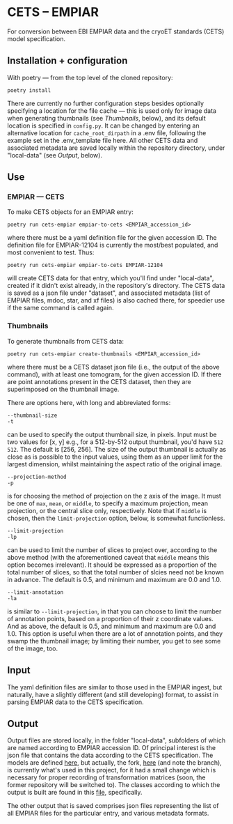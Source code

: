# CETS – EMPIAR
For conversion between EBI EMPIAR data and the cryoET standards (CETS) model specification.

## Installation + configuration
With poetry — from the top level of the cloned repository:

    poetry install

There are currently no further configuration steps besides optionally specifying a location for the file cache — this is used only for image data when generating thumbnails (see *Thumbnails*, below), and its default location is specified in `config.py`. It can be changed by entering an alternative location for `cache_root_dirpath` in a .env file, following the example set in the .env_template file here. All other CETS data and associated metadata are saved locally within the repository directory, under "local-data" (see *Output*, below).

## Use
### EMPIAR — CETS
To make CETS objects for an EMPIAR entry:

    poetry run cets-empiar empiar-to-cets <EMPIAR_accession_id>

where there must be a yaml definition file for the given accession ID. The definition file for EMPIAR-12104 is currently the most/best populated, and most convenient to test. Thus:

    poetry run cets-empiar empiar-to-cets EMPIAR-12104

will create CETS data for that entry, which you'll find under "local-data", created if it didn't exist already, in the repository's directory. The CETS data is saved as a json file under "dataset", and associated metadata (list of EMPIAR files, mdoc, star, and xf files) is also cached there, for speedier use if the same command is called again.

### Thumbnails
To generate thumbnails from CETS data:

    poetry run cets-empiar create-thumbnails <EMPIAR_accession_id>

where there must be a CETS dataset json file (i.e., the output of the above command), with at least one tomogram, for the given accession ID. If there are point annotations present in the CETS dataset, then they are superimposed on the thumbnail image. 

There are options here, with long and abbreviated forms:

    --thumbnail-size
    -t

can be used to specify the output thumbnail size, in pixels. Input must be two values for [x, y] e.g., for a 512-by-512 output thumbnail, you'd have `512 512`. The default is [256, 256]. The size of the output thumbnail is actually as close as is possible to the input values, using them as an upper limit for the largest dimension, whilst maintaining the aspect ratio of the original image. 

    --projection-method
    -p

is for choosing the method of projection on the z axis of the image. It must be one of `max`, `mean`, or `middle`, to specify a maximum projection, mean projection, or the central slice only, respectively. Note that if `middle` is chosen, then the `limit-projection` option, below, is somewhat functionless.

    --limit-projection
    -lp

can be used to limit the number of slices to project over, according to the above method (with the aforementioned caveat that `middle` means this option becomes irrelevant). It should be expressed as a proportion of the total number of slices, so that the total number of slcies need not be known in advance. The default is 0.5, and minimum and maximum are 0.0 and 1.0.

    --limit-annotation
    -la

is similar to `--limit-projection`, in that you can choose to limit the number of annotation points, based on a proportion of their z coordinate values. And as above, the default is 0.5, and minimum and maximum are 0.0 and 1.0. This option is useful when there are a lot of annotation points, and they swamp the thumbnail image; by limiting their number, you get to see some of the image, too.

## Input
The yaml definition files are similar to those used in the EMPIAR ingest, but naturally, have a slightly different (and still developing) format, to assist in parsing EMPIAR data to the CETS specification. 

## Output
Output files are stored locally, in the folder "local-data", subfolders of which are named according to EMPIAR accession ID. Of principal interest is the json file that contains the data according to the CETS specification. The models are defined [here](https://github.com/TomoBabel/cets-data-models), but actually, the fork, [here](https://github.com/Chr1st0p43rR/cryoet-geometry-fork/tree/empiar-cets-start) (and note the branch), is currently what's used in this project, for it had a small change which is necessary for proper recording of transformation matrices (soon, the former repository will be switched to). The classes according to which the output is built are found in this [file](https://github.com/Chr1st0p43rR/cryoet-geometry-fork/blob/empiar-cets-start/src/cryoet_metadata/_base/_models.py), specifically. 

The other output that is saved comprises json files representing the list of all EMPIAR files for the particular entry, and various metadata formats. 